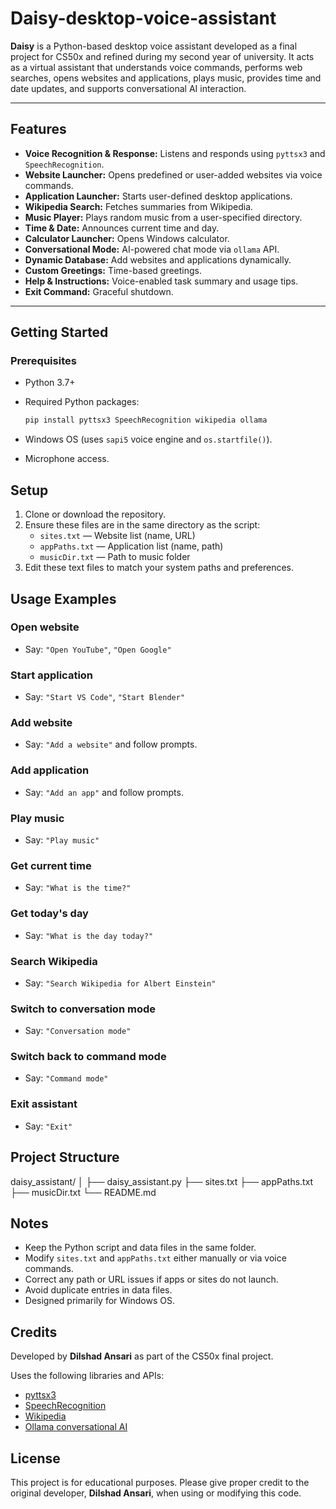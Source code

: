 # Daisy-desktop-voice-assistant


**Daisy** is a Python-based desktop voice assistant developed as a final project for CS50x and refined during my second year of university. It acts as a virtual assistant that understands voice commands, performs web searches, opens websites and applications, plays music, provides time and date updates, and supports conversational AI interaction.

---

## Features

- **Voice Recognition & Response:** Listens and responds using `pyttsx3` and `SpeechRecognition`.
- **Website Launcher:** Opens predefined or user-added websites via voice commands.
- **Application Launcher:** Starts user-defined desktop applications.
- **Wikipedia Search:** Fetches summaries from Wikipedia.
- **Music Player:** Plays random music from a user-specified directory.
- **Time & Date:** Announces current time and day.
- **Calculator Launcher:** Opens Windows calculator.
- **Conversational Mode:** AI-powered chat mode via `ollama` API.
- **Dynamic Database:** Add websites and applications dynamically.
- **Custom Greetings:** Time-based greetings.
- **Help & Instructions:** Voice-enabled task summary and usage tips.
- **Exit Command:** Graceful shutdown.

---

## Getting Started

### Prerequisites

- Python 3.7+
- Required Python packages:

  ```bash
  pip install pyttsx3 SpeechRecognition wikipedia ollama

- Windows OS (uses `sapi5` voice engine and `os.startfile()`).
- Microphone access.

## Setup

1. Clone or download the repository.
2. Ensure these files are in the same directory as the script:
   - `sites.txt` — Website list (name, URL)
   - `appPaths.txt` — Application list (name, path)
   - `musicDir.txt` — Path to music folder
3. Edit these text files to match your system paths and preferences.

## Usage Examples

### Open website
- Say: `"Open YouTube"`, `"Open Google"`
### Start application
- Say: `"Start VS Code"`, `"Start Blender"`
### Add website
- Say: `"Add a website"` and follow prompts.
### Add application
- Say: `"Add an app"` and follow prompts.
### Play music
- Say: `"Play music"`
### Get current time
- Say: `"What is the time?"`
### Get today's day
- Say: `"What is the day today?"`
### Search Wikipedia
- Say: `"Search Wikipedia for Albert Einstein"`
### Switch to conversation mode
- Say: `"Conversation mode"`
### Switch back to command mode
- Say: `"Command mode"`
### Exit assistant
- Say: `"Exit"`


## Project Structure

daisy_assistant/
│
├── daisy_assistant.py
├── sites.txt
├── appPaths.txt
├── musicDir.txt
└── README.md

## Notes

- Keep the Python script and data files in the same folder.
- Modify `sites.txt` and `appPaths.txt` either manually or via voice commands.
- Correct any path or URL issues if apps or sites do not launch.
- Avoid duplicate entries in data files.
- Designed primarily for Windows OS.

## Credits

Developed by **Dilshad Ansari** as part of the CS50x final project.

Uses the following libraries and APIs:

- [pyttsx3](https://pypi.org/project/pyttsx3/)
- [SpeechRecognition](https://pypi.org/project/SpeechRecognition/)
- [Wikipedia](https://pypi.org/project/wikipedia/)
- [Ollama conversational AI](https://ollama.com/)

## License

This project is for educational purposes. Please give proper credit to the original developer, **Dilshad Ansari**, when using or modifying this code.

